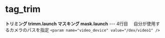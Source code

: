 # tag_trim
 **トリミング trimm.launch  マスキング  mask.launch**
    ---
    4行目　 自分が使用するカメラのパスを指定
    ```
    <param name="video_device" value="/dev/video1" />　
    ```
